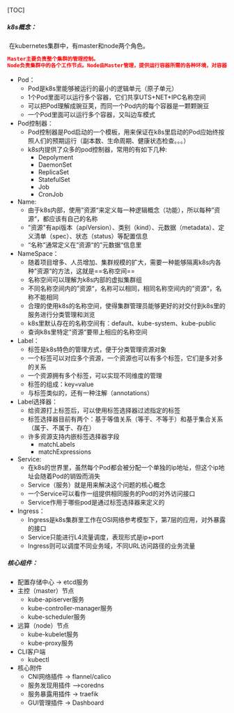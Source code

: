 [TOC]

##### k8s概念：

​	在kubernetes集群中，有master和node两个角色。

```json
Master主要负责整个集群的管理控制。
Node负责集群中的各个工作节点。Node由Master管理，提供运行容器所需的各种环境，对容器进行实际的控制，而这些容器会提供实际得到应用服务。
```





* Pod：
  * Pod是k8s里能够被运行的最小的逻辑单元（原子单元）
  * 1个Pod里面可以运行多个容器，它们共享UTS+NET+IPC名称空间
  * 可以把Pod理解成豌豆荚，而同一个Pod内的每个容器是一颗颗豌豆
  * 一个Pod里面可以运行多个容器，又叫边车模式
* Pod控制器：
  * Pod控制器是Pod启动的一个模板，用来保证在k8s里启动的Pod应始终按照人们的预期运行（副本数、生命周期、健康状态检查。。。）
  * k8s内提供了众多的pod控制器，常用的有如下几种:
    * Depolyment
    * DaemonSet
    * ReplicaSet
    * StatefulSet
    * Job
    * CronJob
* Name:
  * 由于k8s内部，使用”资源“来定义每一种逻辑概念（功能），所以每种”资源“，都应该有自己的名称
  * ”资源"有api版本（apiVersion）、类别（kind）、元数据（metadata）、定义清单（spec）、状态（status）等配置信息
  * “名称”通常定义在“资源“的”元数据“信息里
* NameSpace：
  * 随着项目增多、人员增加、集群规模的扩大，需要一种能够隔离k8s内各种”资源“的方法，这就是==名称空间==
  * 名称空间可以理解为k8s内部的虚拟集群组
  * 不同名称空间内的”资源“，名称可以相同，相同名称空间内的”资源“，名称不能相同
  * 合理的使用k8s的名称空间，使得集群管理员能够更好的对交付到k8s里的服务进行分类管理和浏览
  * k8s里默认存在的名称空间有：default、kube-system、kube-public
  * 查询k8s里特定”资源“要带上相应的名称空间
* Label：
  * 标签是k8s特色的管理方式，便于分类管理资源对象
  * 一个标签可以对应多个资源，一个资源也可以有多个标签，它们是多对多的关系
  * 一个资源拥有多个标签，可以实现不同维度的管理
  * 标签的组成：key=value
  * 与标签类似的，还有一种注解（annotations）
* Label选择器：
  * 给资源打上标签后，可以使用标签选择器过滤指定的标签
  * 标签选择器目前有两个：基于等值关系（等于、不等于）和基于集合关系（属于、不属于、存在）
  * 许多资源支持内嵌标签选择器字段
    * matchLabels
    * matchExpressions
* Service:
  * 在k8s的世界里，虽然每个Pod都会被分配一个单独的ip地址，但这个ip地址会随着Pod的销毁而消失
  * Service（服务）就是用来解决这个问题的核心概念
  * 一个Service可以看作一组提供相同服务的Pod的对外访问接口
  * Service作用于哪些pod是通过标签选择器来定义的
* Ingress：
  * Ingress是k8s集群里工作在OSI网络参考模型下，第7层的应用，对外暴露的接口
  * Service只能进行L4流量调度，表现形式是ip+port
  * Ingress则可以调度不同业务域，不同URL访问路径的业务流量



##### 核心组件：
* 配置存储中心 -> etcd服务
* 主控（master）节点
    *  kube-apiserver服务
    *  kube-controller-manager服务
    *  kube-scheduler服务
* 远算（node）节点
    *  kube-kubelet服务
    *  kube-proxy服务
* CLI客户端
    * kubectl
* 核心附件
    * CNI网络插件 -> flannel/calico
    * 服务发现用插件 —>coredns
    * 服务暴露用插件 -> traefik
    * GUI管理插件 -> Dashboard